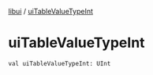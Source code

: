 [libui](README.md) / [uiTableValueTypeInt](ui-table-value-type-int.md)

# uiTableValueTypeInt

`val uiTableValueTypeInt: UInt`